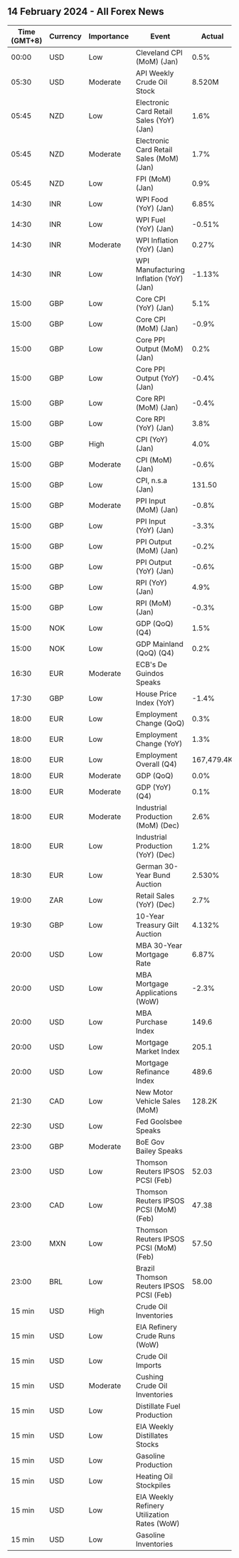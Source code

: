 ## 14 February 2024 - All Forex News

| Time (GMT+8) | Currency | Importance | Event | Actual | Forecast | Previous |
|------|----------|------------|-------|--------|----------|----------|
| 00:00 | USD | Low | Cleveland CPI (MoM) (Jan) | 0.5% |  | 0.3% |
| 05:30 | USD | Moderate | API Weekly Crude Oil Stock | 8.520M | 2.600M | 0.674M |
| 05:45 | NZD | Low | Electronic Card Retail Sales (YoY) (Jan) | 1.6% |  | -0.6% |
| 05:45 | NZD | Moderate | Electronic Card Retail Sales (MoM) (Jan) | 1.7% |  | -1.7% |
| 05:45 | NZD | Low | FPI (MoM) (Jan) | 0.9% |  | -0.1% |
| 14:30 | INR | Low | WPI Food (YoY) (Jan) | 6.85% |  | 9.38% |
| 14:30 | INR | Low | WPI Fuel (YoY) (Jan) | -0.51% |  | -2.41% |
| 14:30 | INR | Moderate | WPI Inflation (YoY) (Jan) | 0.27% | 0.53% | 0.73% |
| 14:30 | INR | Low | WPI Manufacturing Inflation (YoY) (Jan) | -1.13% |  | -0.71% |
| 15:00 | GBP | Low | Core CPI (YoY) (Jan) | 5.1% | 5.2% | 5.1% |
| 15:00 | GBP | Low | Core CPI (MoM) (Jan) | -0.9% | -0.8% | 0.6% |
| 15:00 | GBP | Low | Core PPI Output (MoM) (Jan) | 0.2% |  | -0.1% |
| 15:00 | GBP | Low | Core PPI Output (YoY) (Jan) | -0.4% |  | 0.0% |
| 15:00 | GBP | Low | Core RPI (MoM) (Jan) | -0.4% |  | 0.4% |
| 15:00 | GBP | Low | Core RPI (YoY) (Jan) | 3.8% |  | 4.0% |
| 15:00 | GBP | High | CPI (YoY) (Jan) | 4.0% | 4.1% | 4.0% |
| 15:00 | GBP | Moderate | CPI (MoM) (Jan) | -0.6% | -0.3% | 0.4% |
| 15:00 | GBP | Low | CPI, n.s.a (Jan) | 131.50 |  | 132.20 |
| 15:00 | GBP | Moderate | PPI Input (MoM) (Jan) | -0.8% | 0.1% | -0.4% |
| 15:00 | GBP | Low | PPI Input (YoY) (Jan) | -3.3% | -3.0% | -2.1% |
| 15:00 | GBP | Low | PPI Output (MoM) (Jan) | -0.2% | -0.2% | -0.5% |
| 15:00 | GBP | Low | PPI Output (YoY) (Jan) | -0.6% | -0.5% | 0.1% |
| 15:00 | GBP | Low | RPI (YoY) (Jan) | 4.9% | 5.1% | 5.2% |
| 15:00 | GBP | Low | RPI (MoM) (Jan) | -0.3% | -0.1% | 0.5% |
| 15:00 | NOK | Low | GDP (QoQ) (Q4) | 1.5% |  | 1.5% |
| 15:00 | NOK | Low | GDP Mainland (QoQ) (Q4) | 0.2% | 0.1% | 0.1% |
| 16:30 | EUR | Moderate | ECB's De Guindos Speaks |  |  |  |
| 17:30 | GBP | Low | House Price Index (YoY) | -1.4% | -1.8% | -2.1% |
| 18:00 | EUR | Low | Employment Change (QoQ) | 0.3% | 0.3% | 0.2% |
| 18:00 | EUR | Low | Employment Change (YoY) | 1.3% | 1.1% | 1.3% |
| 18:00 | EUR | Low | Employment Overall (Q4) | 167,479.4K |  | 166,966.1K |
| 18:00 | EUR | Moderate | GDP (QoQ) | 0.0% | 0.0% | -0.1% |
| 18:00 | EUR | Moderate | GDP (YoY) (Q4) | 0.1% | 0.1% | 0.0% |
| 18:00 | EUR | Moderate | Industrial Production (MoM) (Dec) | 2.6% | -0.2% | 0.4% |
| 18:00 | EUR | Low | Industrial Production (YoY) (Dec) | 1.2% | -4.1% | -5.4% |
| 18:30 | EUR | Low | German 30-Year Bund Auction | 2.530% |  | 2.470% |
| 19:00 | ZAR | Low | Retail Sales (YoY) (Dec) | 2.7% | -0.7% | -1.0% |
| 19:30 | GBP | Low | 10-Year Treasury Gilt Auction | 4.132% |  | 3.973% |
| 20:00 | USD | Low | MBA 30-Year Mortgage Rate | 6.87% |  | 6.80% |
| 20:00 | USD | Low | MBA Mortgage Applications (WoW) | -2.3% |  | 3.7% |
| 20:00 | USD | Low | MBA Purchase Index | 149.6 |  | 153.5 |
| 20:00 | USD | Low | Mortgage Market Index | 205.1 |  | 210.0 |
| 20:00 | USD | Low | Mortgage Refinance Index | 489.6 |  | 500.2 |
| 21:30 | CAD | Low | New Motor Vehicle Sales (MoM) | 128.2K |  | 143.7K |
| 22:30 | USD | Low | Fed Goolsbee Speaks |  |  |  |
| 23:00 | GBP | Moderate | BoE Gov Bailey Speaks |  |  |  |
| 23:00 | USD | Low | Thomson Reuters IPSOS PCSI (Feb) | 52.03 |  | 52.90 |
| 23:00 | CAD | Low | Thomson Reuters IPSOS PCSI (MoM) (Feb) | 47.38 |  | 49.46 |
| 23:00 | MXN | Low | Thomson Reuters IPSOS PCSI (MoM) (Feb) | 57.50 |  | 55.74 |
| 23:00 | BRL | Low | Brazil Thomson Reuters IPSOS PCSI (Feb) | 58.00 |  | 56.12 |
| 15 min | USD | High | Crude Oil Inventories |  | 3.300M | 5.521M |
| 15 min | USD | Low | EIA Refinery Crude Runs (WoW) |  |  | -0.008M |
| 15 min | USD | Low | Crude Oil Imports |  |  | 1.600M |
| 15 min | USD | Moderate | Cushing Crude Oil Inventories |  |  | -0.033M |
| 15 min | USD | Low | Distillate Fuel Production |  |  | -0.028M |
| 15 min | USD | Low | EIA Weekly Distillates Stocks |  | -1.600M | -3.220M |
| 15 min | USD | Low | Gasoline Production |  |  | -0.270M |
| 15 min | USD | Low | Heating Oil Stockpiles |  |  | -0.222M |
| 15 min | USD | Low | EIA Weekly Refinery Utilization Rates (WoW) |  |  | -0.5% |
| 15 min | USD | Low | Gasoline Inventories |  | -1.160M | -3.145M |
